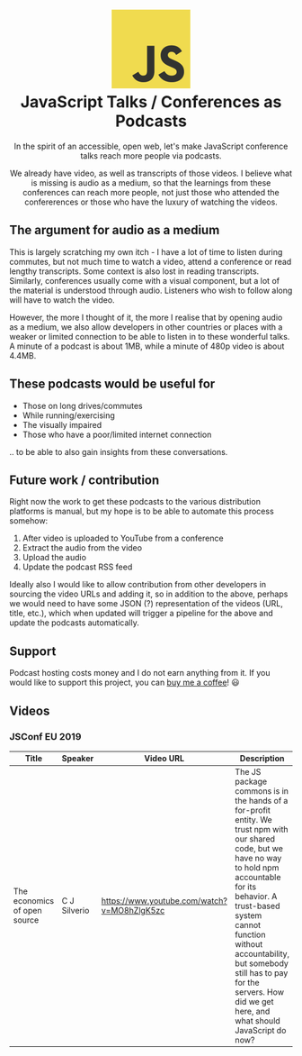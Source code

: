 <h1 align="center">
    <img alt="Lumen" title="Lumen" src="https://github.com/abuuzayr/js-talks/blob/master/static/js-logo.png" width="140"> </br>
    JavaScript Talks / Conferences as Podcasts
</h1>

<p align="center">
    In the spirit of an accessible, open web, let's make JavaScript conference talks reach more people via podcasts. 
</p>

<p align="center">
    We already have video, as well as transcripts of those videos. I believe what is missing is audio as a medium, so that the learnings from these conferences can reach more people, not just those who attended the confererences or those who have the luxury of watching the videos.
</p>

## The argument for audio as a medium

This is largely scratching my own itch - I have a lot of time to listen during commutes, but not much time to watch a video, attend a conference or read lengthy transcripts. Some context is also lost in reading transcripts. Similarly, conferences usually come with a visual component, but a lot of the material is understood through audio. Listeners who wish to follow along will have to watch the video. 

However, the more I thought of it, the more I realise that by opening audio as a medium, we also allow developers in other countries or places with a weaker or limited connection to be able to listen in to these wonderful talks. A minute of a podcast is about 1MB, while a minute of 480p video is about 4.4MB. 

## These podcasts would be useful for

- Those on long drives/commutes
- While running/exercising
- The visually impaired
- Those who have a poor/limited internet connection

.. to be able to also gain insights from these conversations.

## Future work / contribution

Right now the work to get these podcasts to the various distribution platforms is manual, but my hope is to be able to automate this process somehow:

1. After video is uploaded to YouTube from a conference
2. Extract the audio from the video
3. Upload the audio 
4. Update the podcast RSS feed

Ideally also I would like to allow contribution from other developers in sourcing the video URLs and adding it, so in addition to the above, perhaps we would need to have some JSON (?) representation of the videos (URL, title, etc.), which when updated will trigger a pipeline for the above and update the podcasts automatically. 

## Support

Podcast hosting costs money and I do not earn anything from it. If you would like to support this project, you can [buy me a coffee](https://www.buymeacoffee.com/iB2dbMt)! :smiley:

## Videos

### JSConf EU 2019

| Title | Speaker | Video URL | Description | Added? |
| --- | --- | --- | --- | --- |
| The economics of open source | C J Silverio | https://www.youtube.com/watch?v=MO8hZlgK5zc | The JS package commons is in the hands of a for-profit entity. We trust npm with our shared code, but we have no way to hold npm accountable for its behavior. A trust-based system cannot function without accountability, but somebody still has to pay for the servers. How did we get here, and what should JavaScript do now? | :white_check_mark: |
